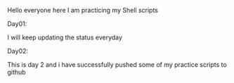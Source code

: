 Hello everyone here I am practicing my Shell scripts

Day01:

I will keep updating the status everyday

Day02:

This is day 2 and i have successfully pushed some of my practice scripts to github

